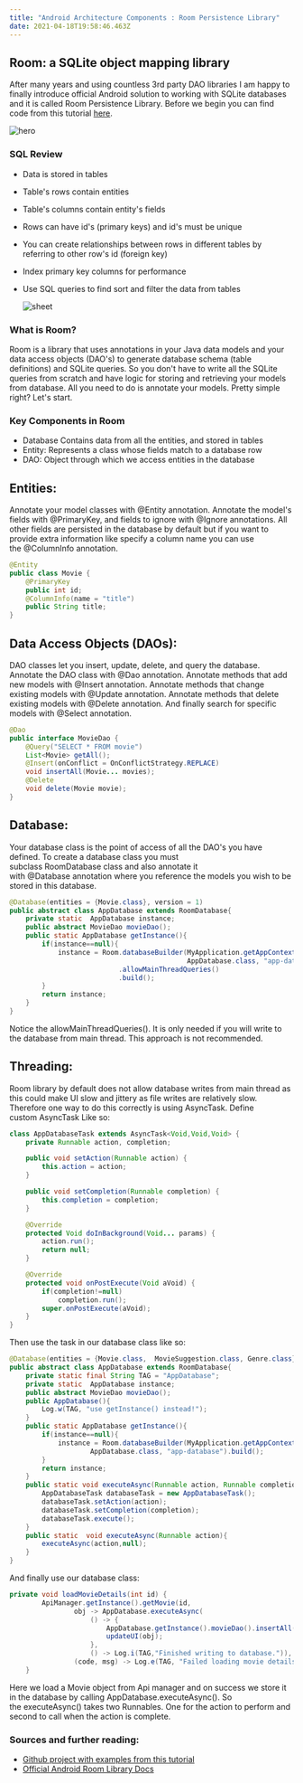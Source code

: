 ```yaml
---
title: "Android Architecture Components : Room Persistence Library"
date: 2021-04-18T19:58:46.463Z
---
```

## Room: a SQLite object mapping library

After many years and using countless 3rd party DAO libraries I am happy to finally introduce official Android solution to working with SQLite databases and it is called Room Persistence Library. Before we begin you can find code from this tutorial [here](https://github.com/Code-Principles/android-arch-comp-proj).

![hero](/img/desktoproom-2x.png "hero")

### SQL Review

* Data is stored in tables
* Table's rows contain entities
* Table's columns contain entity's fields
* Rows can have id's (primary keys) and id's must be unique
* You can create relationships between rows in different tables by referring to other row's id (foreign key)
* Index primary key columns for performance
* Use SQL queries to find sort and filter the data from tables

  ![sheet](img/unnamed-1-.png "sheet")

### What is Room?

Room is a library that uses annotations in your Java data models and your data access objects (DAO's) to generate database schema (table definitions) and SQLite queries. So you don't have to write all the SQLite queries from scratch and have logic for storing and retrieving your models from database. All you need to do is annotate your models. Pretty simple right? Let's start.

### Key Components in Room

* Database Contains data from all the entities, and stored in tables
* Entity: Represents a class whose fields match to a database row
* DAO: Object through which we access entities in the database

## Entities:

Annotate your model classes with @Entity annotation. Annotate the model's fields with @PrimaryKey, and fields to ignore with @Ignore annotations. All other fields are persisted in the database by default but if you want to provide extra information like specify a column name you can use the @ColumnInfo annotation.

```java
@Entity
public class Movie {
    @PrimaryKey
    public int id;
    @ColumnInfo(name = "title")
    public String title;
}
```

## Data Access Objects (DAOs):

DAO classes let you insert, update, delete, and query the database. Annotate the DAO class with @Dao annotation. Annotate methods that add new models with @Insert annotation. Annotate methods that change existing models with @Update annotation. Annotate methods that delete existing models with @Delete annotation. And finally search for specific models with @Select annotation.

```java
@Dao
public interface MovieDao {
    @Query("SELECT * FROM movie")
    List<Movie> getAll();
    @Insert(onConflict = OnConflictStrategy.REPLACE)
    void insertAll(Movie... movies);
    @Delete
    void delete(Movie movie);
}
```

## Database:

Your database class is the point of access of all the DAO's you have defined. To create a database class you must subclass RoomDatabase class and also annotate it with @Database annotation where you reference the models you wish to be stored in this database.

```java
@Database(entities = {Movie.class}, version = 1)
public abstract class AppDatabase extends RoomDatabase{
    private static  AppDatabase instance;
    public abstract MovieDao movieDao();
    public static AppDatabase getInstance(){
        if(instance==null){
            instance = Room.databaseBuilder(MyApplication.getAppContext(), 
                                            AppDatabase.class, "app-database")
                           .allowMainThreadQueries()
                           .build();
        }
        return instance;
    }
}
```

Notice the allowMainThreadQueries(). It is only needed if you will write to the database from main thread. This approach is not recommended.

## Threading:

Room library by default does not allow database writes from main thread as this could make UI slow and jittery as file writes are relatively slow. Therefore one way to do this correctly is using AsyncTask. Define custom AsyncTask Like so:

```java
class AppDatabaseTask extends AsyncTask<Void,Void,Void> {
    private Runnable action, completion;

    public void setAction(Runnable action) {
        this.action = action;
    }

    public void setCompletion(Runnable completion) {
        this.completion = completion;
    }

    @Override
    protected Void doInBackground(Void... params) {
        action.run();
        return null;
    }

    @Override
    protected void onPostExecute(Void aVoid) {
        if(completion!=null)
            completion.run();
        super.onPostExecute(aVoid);
    }
}
```

Then use the task in our database class like so:

```java
@Database(entities = {Movie.class,  MovieSuggestion.class, Genre.class}, version = 1)
public abstract class AppDatabase extends RoomDatabase{
    private static final String TAG = "AppDatabase";
    private static  AppDatabase instance;
    public abstract MovieDao movieDao();
    public AppDatabase(){
        Log.w(TAG, "use getInstance() instead!");
    }
    public static AppDatabase getInstance(){
        if(instance==null){
            instance = Room.databaseBuilder(MyApplication.getAppContext(),
                    AppDatabase.class, "app-database").build();
        }
        return instance;
    }
    public static void executeAsync(Runnable action, Runnable completion){
        AppDatabaseTask databaseTask = new AppDatabaseTask();
        databaseTask.setAction(action);
        databaseTask.setCompletion(completion);
        databaseTask.execute();
    }
    public static  void executeAsync(Runnable action){
        executeAsync(action,null);
    }
}
```

And finally use our database class:

```java
private void loadMovieDetails(int id) {
        ApiManager.getInstance().getMovie(id,
                obj -> AppDatabase.executeAsync(
                    () -> {
                        AppDatabase.getInstance().movieDao().insertAll(obj);
                        updateUI(obj);
                    },
                    () -> Log.i(TAG,"Finished writing to database.")),
                (code, msg) -> Log.e(TAG, "Failed loading movie details: " + msg));
    }
```

Here we load a Movie object from Api manager and on success we store it in the database by calling AppDatabase.executeAsync(). So the executeAsync() takes two Runnables. One for the action to perform and second to call when the action is complete.

### Sources and further reading:

* [Github project with examples from this tutorial](https://github.com/Code-Principles/android-arch-comp-proj)
* [Official Android Room Library Docs](https://developer.android.com/topic/libraries/architecture/room.html)

[](<>)